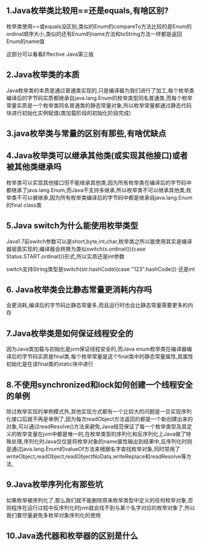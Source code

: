 ## 1.Java枚举类比较用==还是equals,有啥区别?

枚举类使用==或equals没区别,类似的Enum的compareTo方法比较的是Enum的ordinal顺序大小,类似的还有Enum的name方法和toString方法一样都是返回Enum的name值

这部分可以看看Effective Java第三版

## 2.Java枚举类的本质

Java枚举类的本质是通过普通类实现的,只是编译器为我们进行了加工,每个枚举类编译后的字节码实质都继承自java.lang.Enum的枚举类型同名普通类,而每个枚举常量实质是一个枚举类同名普通类的静态常量对象,所以枚举常量都通过静态代码块进行初始化实例赋值(类加载阶段的初始化阶段完成)

## 3.java枚举类与常量的区别有那些,有啥优缺点

## 4.Java枚举类可以继承其他类(或实现其他接口)或者被其他类继承吗



枚举类可以实现其他接口但不能继承其他类,因为所有枚举类在编译后的字节码中都继承了java.lang.Enum,而Java不支持多继承,所以枚举类不可以继承其他类,枚举类不可以被继承,因为所有枚举类编译后的字节码中都是继承自java.lang.Enum的final class类

## 5.Java switch为什么能使用枚举类型

Java1.7前switch参数可以是short,byte,int,char,枚举类之所以能使用其实是编译器层面实现的,编译器会转换为类似switch(s.ordinal()){case Status.START.ordinal()}形式,所以实质还是int参数

switch支持String类型是switch(str.hashCode)(case "123".hashCode()) 还是int

## 6. Java枚举类会比静态常量更消耗内存吗

会更消耗,编译后的字节码比静态常量多,而且运行时也会比静态常量需要更多的内存

## 7.Java枚举类是如何保证线程安全的

因为Java类加载与初始化是jvm保证线程安全的,而Java enum枚举类在编译器编译后的字节码实质是final类,每个枚举常量是这个final类中的静态常量属性,其属性初始化是在该final类的static块中进行

## 8.不使用synchronized和lock如何创建一个线程安全的单例

除过枚举实现的单例模式外,其他实现方式都有一个比较大的问题是一旦实现序列化接口后就不再是单例了,因为每次readObject方法返回的都是一个新创建出来的对象,可以通过readResolve()方法来避免,Java规范保证了每一个枚举类型及其定义的枚举变量在jvm中都是唯一的,在枚举类型的序列化和反序列化上Java做了特殊处理,序列化时Java仅仅是将枚举对象的name属性输出到结果中,反序列化时则是通过java.lang.Enum的valueOf方法来根据名字查找枚举对象,同时禁用了writeObject,readObject,readObjectNoData,writeReplace和readResolve等方法,

## 9.Java枚举序列化有那些坑

如果枚举被序列化了,那么我们就不能删除原来枚举类型中定义的任何枚举对象,否则程序在运行过程中反序列化时jvm就会找不到与某个名字对应的枚举对象了,所以我们要尽量避免多枚举对象序列化的使用



## 10.Java迭代器和枚举器的区别是什么



























